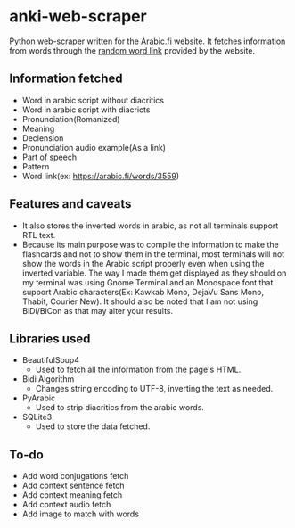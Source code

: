 # anki-web-scraper

Python web-scraper written for the [Arabic.fi](https://arabic.fi/) website. It fetches information from words through the [random word link](https://arabic.fi/random-word) provided by the website.

## Information fetched

- Word in arabic script without diacritics
- Word in arabic script with diacricts
- Pronunciation(Romanized)
- Meaning
- Declension
- Pronunciation audio example(As a link)
- Part of speech
- Pattern
- Word link(ex: https://arabic.fi/words/3559)

## Features and caveats

- It also stores the inverted words in arabic, as not all terminals support RTL text.
- Because its main purpose was to compile the information to make the flashcards and not to show them in the terminal, most terminals will not show the words in the Arabic script properly even when using the inverted variable. The way I made them get displayed as they should on my terminal was using Gnome Terminal and an Monospace font that support Arabic characters(Ex: Kawkab Mono, DejaVu Sans Mono, Thabit, Courier New). It should also be noted that I am not using BiDi/BiCon as that may alter your results.

## Libraries used

- BeautifulSoup4
  - Used to fetch all the information from the page's HTML.
- Bidi Algorithm
  - Changes string encoding to UTF-8, inverting the text as needed.
- PyArabic
  - Used to strip diacritics from the arabic words.
- SQLite3
  - Used to store the data fetched.


## To-do

- Add word conjugations fetch
- Add context sentence fetch
- Add context meaning fetch
- Add context audio fetch
- Add image to match with words
